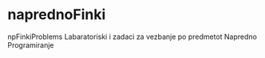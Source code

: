 # naprednoFinki
npFinkiProblems
Labaratoriski i zadaci za vezbanje po predmetot Napredno Programiranje
